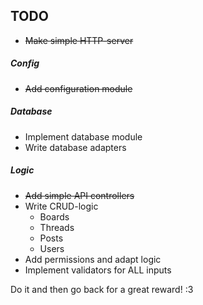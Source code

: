 ## TODO

* ~~Make simple HTTP-server~~

##### Config
* ~~Add configuration module~~

##### Database
* Implement database module
* Write database adapters

##### Logic
* ~~Add simple API controllers~~
* Write CRUD-logic
  * Boards
  * Threads
  * Posts
  * Users
* Add permissions and adapt logic
* Implement validators for ALL inputs

Do it and then go back for a great reward! :3